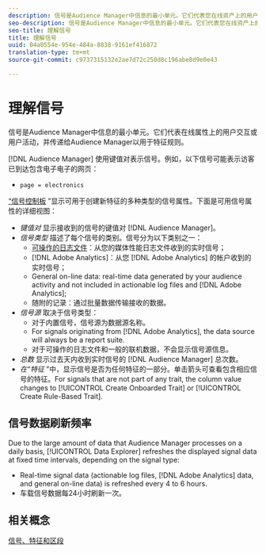```yaml
---
description: 信号是Audience Manager中信息的最小单元。它们代表您在线资产上的用户交互或用户活动，并传递到Audience Manager以用于特征规则。
seo-description: 信号是Audience Manager中信息的最小单元。它们代表您在线资产上的用户交互或用户活动，并传递到Audience Manager以用于特征规则。
seo-title: 理解信号
title: 理解信号
uuid: 04a0554e-954e-484a-8838-9161ef416872
translation-type: tm+mt
source-git-commit: c9737315132e2ae7d72c250d8c196abe8d9e0e43

---
```



# 理解信号

信号是Audience Manager中信息的最小单元。它们代表在线属性上的用户交互或用户活动，并传递给Audience Manager以用于特征规则。

[!DNL Audience Manager] 使用键值对表示信号。例如，以下信号可能表示访客已到达包含电子电子的网页：

* `page = electronics`

[“信号控制板](../../features/data-explorer/data-explorer-signals-dashboard.md) ”显示可用于创建新特征的多种类型的信号属性。下面是可用信号属性的详细视图：

* *键值对* 显示接收到的信号的键值对 [!DNL Audience Manager]。
* *信号类型* 描述了每个信号的类别。信号分为以下类别之一：
   * [可操作的日志文件](/help/using/integration/media-data-integration/actionable-log-files.md)：从您的媒体性能日志文件收到的实时信号；
   * [!DNL Adobe Analytics]：从您 [!DNL Adobe Analytics] 的帐户收到的实时信号；
   * General on-line data: real-time data generated by your audience activity and not included in actionable log files and [!DNL Adobe Analytics];
   * 随附的记录：通过批量数据传输接收的数据。
* *信号源* 取决于信号类型：
   * 对于内置信号，信号源为数据源名称。
   * For signals originating from [!DNL Adobe Analytics], the data source will always be a report suite.
   * 对于可操作的日志文件和一般的联机数据，不会显示信号源信息。
* *总数* 显示过去天内收到实时信号的 [!DNL Audience Manager] 总次数。
* *在“特征* ”中，显示信号是否为任何特征的一部分。单击箭头可查看包含相应信号的特征。For signals that are not part of any trait, the column value changes to [!UICONTROL Create Onboarded Trait] or [!UICONTROL Create Rule-Based Trait].

## 信号数据刷新频率

Due to the large amount of data that Audience Manager processes on a daily basis, [!UICONTROL Data Explorer] refreshes the displayed signal data at fixed time intervals, depending on the signal type:

* Real-time signal data (actionable log files, [!DNL Adobe Analytics] data, and general on-line data) is refreshed every 4 to 6 hours.
* 车载信号数据每24小时刷新一次。

## 相关概念

[信号、特征和区段](/help/using/reference/signal-trait-segment.md)